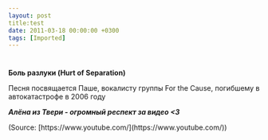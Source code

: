 ```yaml
---
layout: post
title:test
date: 2011-03-18 00:00:00 +0300
tags: [Imported]
---
```

# 

**Боль разлуки (Hurt of Separation)**

Песня посвящается Паше, вокалисту группы For the Cause, погибшему в автокатастрофе в 2006 году

**_Алёна из Твери - огромный респект за видео <3_**

<div class="attribution">(<span>Source:</span> [https://www.youtube.com/](https://www.youtube.com/))</div>